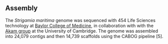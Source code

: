 Assembly
--------

The *Strigamia maritima* genome was sequenced with 454 Life Sciences
technology at [Baylor College of
Medicine](http://www.hgsc.bcm.tmc.edu/content/geophilimorph-centipede-genome-project),
in collaboration with with the [Akam
group](http://www.zoo.cam.ac.uk/zoostaff/akam) at the University of
Cambridge. The genome was assembled into 24,079 contigs and then 14,739
scaffolds using the CABOG pipeline \[5\].
